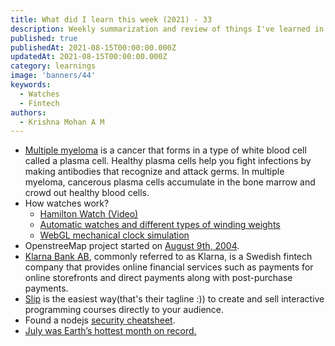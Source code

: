 ```yaml
---
title: What did I learn this week (2021) - 33
description: Weekly summarization and review of things I've learned in the second week of August 2021 
published: true
publishedAt: 2021-08-15T00:00:00.000Z
updatedAt: 2021-08-15T00:00:00.000Z
category: learnings
image: 'banners/44'
keywords: 
  - Watches
  - Fintech
authors:
  - Krishna Mohan A M
---
```


-  [Multiple myeloma](https://en.wikipedia.org/wiki/Multiple_myeloma) is a cancer that forms in a type of white blood cell called a plasma cell. Healthy plasma cells help you fight infections by making antibodies that recognize and attack germs. In multiple myeloma, cancerous plasma cells accumulate in the bone marrow and crowd out healthy blood cells.
- How watches work?
    - [Hamilton Watch (Video)](https://www.youtube.com/watch?v=rL0_vOw6eCc)
    - [Automatic watches and different types of winding weights](https://www.fratellowatches.com/how-watches-work-what-is-an-automatic-watch-and-what-different-types-of-winding-weights-are-there/)
    - [WebGL mechanical clock simulation](https://clock.leshenko.net/)
- OpenstreeMap project started on [August 9th, 2004](https://www.tomtom.com/blog/maps/tomtom-openstreetmaps-mapmetrics-map-editing/).
- [Klarna Bank AB](https://www.klarna.com), commonly referred to as Klarna, is a Swedish fintech company that provides online financial services such as payments for online storefronts and direct payments along with post-purchase payments.
- [Slip](https://www.slip.so/) is the easiest way(that's their tagline :)) to create and sell interactive programming courses directly to your audience.
- Found a nodejs [security cheatsheet](https://cheatsheetseries.owasp.org/cheatsheets/Nodejs_Security_Cheat_Sheet.html).
- [July was Earth’s hottest month on record.](https://www.noaa.gov/news/its-official-july-2021-was-earths-hottest-month-on-record)